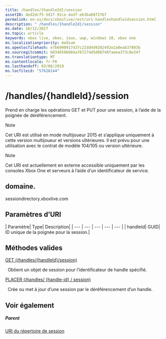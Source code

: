 ```yaml
---
title: /handles/{handleId}/session
assetID: 4ed2dcf5-5d1f-91ce-4a3f-eb3ba68727bf
permalink: en-us/docs/xboxlive/rest/uri-handleshandleidsession.html
description: " /handles/{handleId}/session"
ms.date: 10/12/2017
ms.topic: article
keywords: xbox live, xbox, jeux, uwp, windows 10, xbox one
ms.localizationpriority: medium
ms.openlocfilehash: e7b6990917437c22dd4d9282492e2a0eab37893b
ms.sourcegitcommit: b034650b684a767274d5d88746faeea373c8e34f
ms.translationtype: MT
ms.contentlocale: fr-FR
ms.lasthandoff: 03/06/2019
ms.locfileid: "57628144"
---
```

# <a name="handleshandleidsession"></a>/handles/{handleId}/session
Prend en charge les opérations GET et PUT pour une session, à l’aide de la poignée de déréférencement. 

> [!NOTE] 
> Cet URI est utilisé en mode multijoueur 2015 et s’applique uniquement à cette version multijoueur et versions ultérieures. Il est prévu pour une utilisation avec le contrat de modèle 104/105 ou version ultérieure.  

 

> [!NOTE] 
> Cet URI est actuellement en externe accessible uniquement par les consoles Xbox One et serveurs à l’aide d’un identificateur de service.  

 
<a id="ID4ES"></a>

 
## <a name="domain"></a>domaine.
sessiondirectory.xboxlive.com  
<a id="ID4EX"></a>

 
## <a name="uri-parameters"></a>Paramètres d’URI
 
| Paramètre| Type| Description| 
| --- | --- | --- | --- | --- | 
| handleId| GUID| ID unique de la poignée pour la session.| 
  
<a id="ID4ESB"></a>

 
## <a name="valid-methods"></a>Méthodes valides

[GET (/handles/{handleId}/session)](uri-handleshandleidsessionget.md)

&nbsp;&nbsp;Obtient un objet de session pour l’identificateur de handle spécifié. 

[PLACER (/handles/ {handle-id} / session)](uri-handleshandleidsessionput.md)

&nbsp;&nbsp;Crée ou met à jour d’une session par le déréférencement d’un handle.
 
<a id="ID4E6B"></a>

 
## <a name="see-also"></a>Voir également
 
<a id="ID4EBC"></a>

 
##### <a name="parent"></a>Parent 

[URI du répertoire de session](atoc-reference-sessiondirectory.md)

   